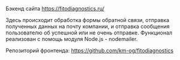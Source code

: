 Бэкенд сайта https://fitodiagnostics.ru/

Здесь происходит обработка формы обратной связи, отправка полученных данных на почту компании, и отправка сообщения пользователю об успешной или не очень отправке.
Функционал реализован с помощь модуля Node.js - nodemailer.

Репозиторий фронтенда:
https://github.com/km-og/fitodiagnostics

